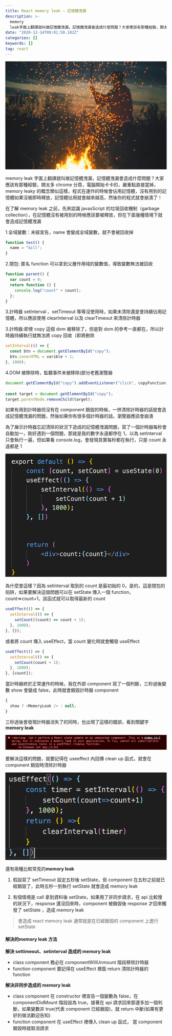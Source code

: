 ```yaml
---
title: React memory leak — 記憶體洩漏
description: >-
  memory
  leak字面上翻譯就叫做記憶體洩漏，記憶體洩漏會造成什麼問題？大家應該有那種經驗，開太多chrome分頁，電腦開始卡卡的，嚴重點直接當掉，memory…
date: "2020-12-14T09:01:50.182Z"
categories: []
keywords: []
tag: react
---
```


![](/img/1__G11uHjdX__mgZdIi4jaOltQ.jpeg)

memory leak 字面上翻譯就叫做記憶體洩漏，記憶體洩漏會造成什麼問題？大家應該有那種經驗，開太多 chrome 分頁，電腦開始卡卡的，嚴重點直接當掉，memory leaky 的概念類似這樣，程式在運作的時候會佔用記憶體，沒有用到的記憶體如果沒被即時釋放，記憶體佔用就會越來越高，然後你的程式就會崩潰了！

在了解 memory leak 之前，先來認識 javasScript 的垃圾回收機制（garbage collection），在記憶體沒有被用到的時候應該要被釋放，但在下面幾種情境下就會造成記憶體洩漏

1.全域變數：未經宣告，name 會變成全域變數，就不會被回收掉

```javascript
function test() {
  name = "bill";
}
```

2.閉包: 匿名 function 可以拿到父層作用域的變數值，導致變數無法被回收

```javascript
function parent() {
  var count = 0;
  return function () {
    console.log("count" + count);
  };
}
```

3.計時器 setInterval 、setTimeout 等等沒使用時，如果未清除還是會持續佔用記憶體，所以應該使用 clearInterval 以及 clearTimeout 來清除計時器

3.計時器:即使 copy 這個 dom 被移除了，但是對 dom 的參考一直都在，所以計時器持續執行就無法將 copy 回收（即將刪除

```javascript
setInterval(() => {
  const btn = document.getElementById("copy");
  btn.innerHTML = varible + 1;
}, 1000);
```

4.DOM 被移除時，監聽事件未被移除(部分老舊瀏覽器

```javascript
document.getElementById("copy").addEventListener("click", copyFunction);

const target = document.getElementById("copy");
target.parentNode.removeChild(target);
```

如果有用到計時器但沒有在 component 銷毀的時候，一併清除計時器的話就會造成記憶體洩漏的問題，然後如果你有很多個計時器的話，瀏覽器應該會崩潰

為了展示計時器忘記清除的狀況下造成的記憶體洩漏問題，寫了一個計時器每秒會自動加一，剛好遇到一個問題，那就是我的數字永遠都停在 1，以為 setInterval 只會執行一遍，但如果看 console.log，會發現其實每秒都在執行，只是 count 永遠都是 1

![](/img/1__rZBAEzfqUzwa49X1ZlINkA.png)

為什麼會這樣？因為 setInterval 取到的 count 是最初始的 0，是的，這是閉包的陷阱，如果要解決這個問題可以在 setState 傳入一個 function，count=>count+1，該函式就可以取得最新的 count

```javascript
useEffect(() => {
  setInterval(() => {
    setCount((count) => count + 1);
  }, 1000);
}, []);
```

或者將 count 傳入 useEffect，當 count 變化時就會觸發 useEffect

```javascript
useEffect(() => {
  setInterval(() => {
    setCount(count + 1);
  }, 1000);
}, [count]);
```

當計時器終於正常運作的時候，我在外部 component 寫了一個判斷，三秒過後變數 show 會變成 false，此時就會銷毀計時器 component

```javascript
{
  show ? <MemoryLeak /> : null;
}
```

三秒過後會發現計時器消失了的同時，也出現了這樣的錯誤，看到關鍵字 **memory leak**

![](/img/1__Zajho5KWjELsJKwIHbt2LA.png)

要解決這樣的問題，就要記得在 useeffect 內回傳 clean up 函式，就會在 component 銷毀時清除計時器

![](/img/1__k__g__WwyntKAwbnzuNRACpQ.png)

還有兩種比較常見的**memory leak**

1.  假設寫了 setTimeout 設定五秒後 setState，但 component 在五秒之前就已經銷毀了，此時五秒一到執行 setState 就會造成 memory leak

2.  有個情境是 call 拿到資料後 setState，如果用了非同步請求，在 api 比較慢的狀況下，response 還沒回來時，component 被銷毀後 response 才回來觸發了 setState ，造成 memory leak

> 會造成 react memory leak 通常就是在已經銷毀的 component 上進行 setState

#### 解決的**memory leak 方法**

**解決 settimeout、setinterval 造成的 memory leak**

- class component 務必在 componentWillUnmount 階段移除計時器
- function component 要記得在 useEffect 裡面 return 清除計時器的 function

**解決非同步造成的 memory leak**

- class component 在 constructor 裡宣告一個變數為 false，在 componentDidMount 階段設為 true，接著在 api 請求回來那邊多加一個判斷，如果變數非 true(代表 component 已經銷毀)，就 return 中斷(如果有更好的做法歡迎告知)
- function component 在 useEffect 裡傳入 clean up 函式， 當 component 銷毀時就取消請求

